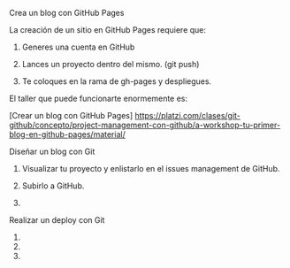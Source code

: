 Crea un blog con GitHub Pages

La creación de un sitio en GitHub Pages requiere que:

1. Generes una cuenta en GitHub

2. Lances un proyecto dentro del mismo. (git push)

3. Te coloques en la rama de gh-pages y despliegues.

El taller que puede funcionarte enormemente es:

[Crear un blog con GitHub Pages]
https://platzi.com/clases/git-github/concepto/project-management-con-github/a-workshop-tu-primer-blog-en-github-pages/material/



Diseñar un blog con Git

1. Visualizar tu proyecto y enlistarlo en el issues management de GitHub.

2. Subirlo a GitHub.

3. 




Realizar un deploy con Git

1. 

2.

3.
